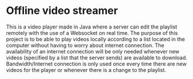 # Offline video streamer
This is a video player made in Java where a server can edit the playlist remotely with the use of a Websocket on real time.
The purpose of this project is to be able to play videos locally according to a list located in the computer without having to worry
about internet connection. The availability of an internet connection will be only needed whenever new videos (specified by
a list that the server sends) are available to download. Bandwidth/Internet connection is only used once every time there are new videos for the 
player or whenever there is a change to the playlist.
